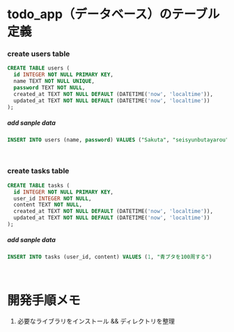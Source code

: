 # todo_app（データベース）のテーブル定義

### create users table

```sql
CREATE TABLE users (
  id INTEGER NOT NULL PRIMARY KEY,
  name TEXT NOT NULL UNIQUE,
  password TEXT NOT NULL,
  created_at TEXT NOT NULL DEFAULT (DATETIME('now', 'localtime')),
  updated_at TEXT NOT NULL DEFAULT (DATETIME('now', 'localtime'))
);
```

##### add sanple data

```sql
INSERT INTO users (name, password) VALUES ("Sakuta", "seisyunbutayarou")
```

<br />

### create tasks table

```sql
CREATE TABLE tasks (
  id INTEGER NOT NULL PRIMARY KEY,
  user_id INTEGER NOT NULL,
  content TEXT NOT NULL,
  created_at TEXT NOT NULL DEFAULT (DATETIME('now', 'localtime')),
  updated_at TEXT NOT NULL DEFAULT (DATETIME('now', 'localtime'))
);
```

##### add sanple data

```sql
INSERT INTO tasks (user_id, content) VALUES (1, "青ブタを100周する")
```

<br />

# 開発手順メモ

1. 必要なライブラリをインストール && ディレクトリを整理
